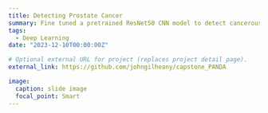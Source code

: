 ```yaml
---
title: Detecting Prostate Cancer
summary: Fine tuned a pretrained ResNet50 CNN model to detect cancerous regions in slide images.
tags:
  - Deep Learning
date: "2023-12-10T00:00:00Z"

# Optional external URL for project (replaces project detail page).
external_link: https://github.com/johngilheany/capstone_PANDA

image:
  caption: slide image
  focal_point: Smart
---
```

